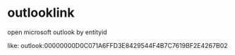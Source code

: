 outlooklink
===========

open microsoft outlook by entityid

like:
outlook:00000000D0C071A6FFD3E8429544F4B7C7619BF2E4267B02